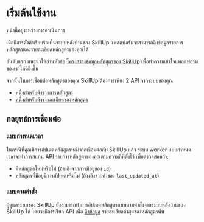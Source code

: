 # เริ่มต้นใช้งาน

<Badge type="warning">หน้านี้อยู่ระหว่างการดำเนินการ</Badge>

เมื่อมีการตั้งค่าเรียบร้อยในระบบหลังบ้านของ SkillUp แพลตฟอร์มจะสามารถดึงข้อมูลรายการหลักสูตรและรายละเอียดหลักสูตรของคุณได้

อันดับแรก แนะนำให้อ่านหัวข้อ [โครงสร้างข้อมูลหลักสูตรของ SkillUp](/integration/courses/models/) เพื่อทำความเข้าใจแพลตฟอร์มของเราให้ดียิ่งขึ้น

จากนั้นในการเชื่อมต่อหลักสูตรของคุณ SkillUp ต้องการเพียง 2 API จากระบบของคุณ:
* [หนึ่งสำหรับดึงรายการหลักสูตร](/integration/courses/list)
* [หนึ่งสำหรับดึงรายละเอียดของหลักสูตร](/integration/courses/item)

## กลยุทธ์การเชื่อมต่อ

### แบบกำหนดเวลา

ในกรณีที่คุณมีการอัปเดตหลักสูตรหลังจากเชื่อมต่อกับ SkillUp แล้ว ระบบ worker แบบกำหนดเวลาจะทำการสแกน API รายการหลักสูตรของคุณตามความถี่ที่ตั้งไว้ เพื่อตรวจสอบว่า:

- มีหลักสูตรใหม่หรือไม่ (อ้างอิงจากการมีอยู่ของ `id`)
- หลักสูตรที่มีอยู่มีการอัปเดตหรือไม่ (อ้างอิงจากค่าของ `last_updated_at`)

### แบบตามคำสั่ง

ผู้ดูแลระบบของ SkillUp ยังสามารถทำการอัปเดตหลักสูตรแบบตามคำสั่งจากระบบหลังบ้านของ SkillUp ได้ โดยจะมีการเรียก API เพื่อ [ดึงข้อมูล](/integration/courses/item) รายละเอียดล่าสุดของหลักสูตรนั้น
